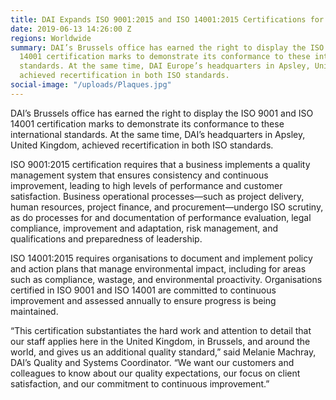 ```yaml
---
title: DAI Expands ISO 9001:2015 and ISO 14001:2015 Certifications for Brussels
date: 2019-06-13 14:26:00 Z
regions: Worldwide
summary: DAI’s Brussels office has earned the right to display the ISO 9001 and ISO
  14001 certification marks to demonstrate its conformance to these international
  standards. At the same time, DAI Europe’s headquarters in Apsley, United Kingdom,
  achieved recertification in both ISO standards.
social-image: "/uploads/Plaques.jpg"
---
```


DAI’s Brussels office has earned the right to display the ISO 9001 and ISO 14001 certification marks to demonstrate its conformance to these international standards. At the same time, DAI’s headquarters in Apsley, United Kingdom, achieved recertification in both ISO standards.

ISO 9001:2015 certification requires that a business implements a quality management system that ensures consistency and continuous improvement, leading to high levels of performance and customer satisfaction. Business operational processes—such as project delivery, human resources, project finance, and procurement—undergo ISO scrutiny, as do processes for and documentation of performance evaluation, legal compliance, improvement and adaptation, risk management, and qualifications and preparedness of leadership.

ISO 14001:2015 requires organisations to document and implement policy and action plans that manage environmental impact, including for areas such as compliance, wastage, and environmental proactivity. Organisations certified in ISO 9001 and ISO 14001 are committed to continuous improvement and assessed annually to ensure progress is being maintained.

“This certification substantiates the hard work and attention to detail that our staff applies here in the United Kingdom, in Brussels, and around the world, and gives us an additional quality standard,” said Melanie Machray, DAI’s Quality and Systems Coordinator. “We want our customers and colleagues to know about our quality expectations, our focus on client satisfaction, and our commitment to continuous improvement.”